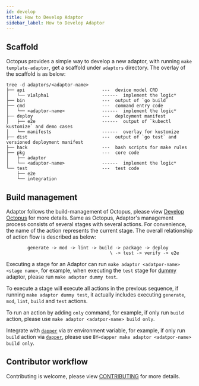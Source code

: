 ```yaml
---
id: develop
title: How to Develop Adaptor
sidebar_label: How to Develop Adaptor
---
```


## Scaffold

Octopus provides a simple way to develop a new adaptor, with running `make template-adaptor`, get a scaffold under `adaptors` directory. The overlay of the scaffold is as below:

```text
tree -d adaptors/<adaptor-name>
├── api                             ---  device model CRD
│   └── v1alpha1                    ------  implement the logic*
├── bin                             ---  output of `go build`
├── cmd                             ---  command entry code
│   └── <adaptor-name>              ------  implement the logic*
├── deploy                          ---  deployment manifest
│   ├── e2e                         ------  output of `kubectl kustomize` and demo cases
│   └── manifests                   ------  overlay for kustomize
├── dist                            ---  output of `go test` and versioned deployment manifest
├── hack                            ---  bash scripts for make rules
├── pkg                             ---  core code
│   ├── adaptor
│   └── <adaptor-name>              ------  implement the logic*
└── test                            ---  test code
    ├── e2e
    └── integration
```

## Build management

Adaptor follows the build-management of Octopus, please view [Develop Octopus](./develop) for more details. Same as Octopus, Adaptor's management process consists of several stages with several actions. For convenience, the name of the action represents the current stage. The overall relationship of action flow is described as below:
                                        
```text
        generate -> mod -> lint -> build -> package -> deploy
                                       \ -> test -> verify -> e2e
```

Executing a stage for an Adaptor can run `make adaptor <adatpor-name> <stage name>`, for example, when executing the `test` stage for [dummy](./dummy) adaptor, please run `make adaptor dummy test`. 

To execute a stage will execute all actions in the previous sequence, if running `make adaptor dummy test`, it actually includes executing `generate`, `mod`, `lint`, `build` and `test` actions.

To run an action by adding `only` command, for example, if only run `build` action, please use `make adaptor <adatpor-name> build only`.

Integrate with [`dapper`](https://github.com/rancher/dapper) via `BY` environment variable, for example, if only run `build` action via [`dapper`](https://github.com/rancher/dapper), please use `BY=dapper make adaptor <adatpor-name> build only`. 

## Contributor workflow

Contributing is welcome, please view [CONTRIBUTING](https://github.com/cnrancher/octopus/blob/master/CONTRIBUTING.md) for more details.
